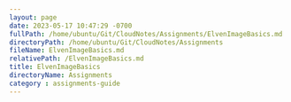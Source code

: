 ```yaml
---
layout: page
date: 2023-05-17 10:47:29 -0700
fullPath: /home/ubuntu/Git/CloudNotes/Assignments/ElvenImageBasics.md
directoryPath: /home/ubuntu/Git/CloudNotes/Assignments
fileName: ElvenImageBasics.md
relativePath: /ElvenImageBasics.md
title: ElvenImageBasics
directoryName: Assignments
category : assignments-guide
---
```


